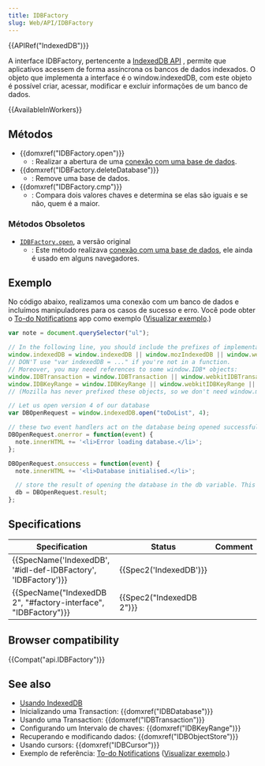 ```yaml
---
title: IDBFactory
slug: Web/API/IDBFactory
---
```


{{APIRef("IndexedDB")}}

A interface IDBFactory, pertencente a [IndexedDB API](/pt-BR/docs/IndexedDB) , permite que aplicativos acessem de forma assíncrona os bancos de dados indexados. O objeto que implementa a interface é o window\.indexedDB, com este objeto é possível criar, acessar, modificar e excluir informações de um banco de dados.

{{AvailableInWorkers}}

## Métodos

- {{domxref("IDBFactory.open")}}
  - : Realizar a abertura de uma [conexão com uma base de dados](/pt-BR/docs/IndexedDB#gloss_database_connection).
- {{domxref("IDBFactory.deleteDatabase")}}
  - : Remove uma base de dados.
- {{domxref("IDBFactory.cmp")}}
  - : Compara dois valores chaves e determina se elas são iguais e se não, quem é a maior.

### Métodos Obsoletos

- [`IDBFactory.open`](/en-US/docs/Web/API/IDBFactory.open-obsolete), a versão original
  - : Este método realizava [conexão com uma base de dados](/pt-BR/docs/IndexedDB#gloss_database_connection), ele ainda é usado em alguns navegadores.

## Exemplo

No código abaixo, realizamos uma conexão com um banco de dados e incluímos manipuladores para os casos de sucesso e erro. Você pode obter o [To-do Notifications](https://github.com/mdn/dom-examples/tree/main/to-do-notifications) app como exemplo ([Visualizar exemplo](https://mdn.github.io/dom-examples/to-do-notifications/).)

```js
var note = document.querySelector("ul");

// In the following line, you should include the prefixes of implementations you want to test.
window.indexedDB = window.indexedDB || window.mozIndexedDB || window.webkitIndexedDB || window.msIndexedDB;
// DON'T use "var indexedDB = ..." if you're not in a function.
// Moreover, you may need references to some window.IDB* objects:
window.IDBTransaction = window.IDBTransaction || window.webkitIDBTransaction || window.msIDBTransaction;
window.IDBKeyRange = window.IDBKeyRange || window.webkitIDBKeyRange || window.msIDBKeyRange;
// (Mozilla has never prefixed these objects, so we don't need window.mozIDB*)

// Let us open version 4 of our database
var DBOpenRequest = window.indexedDB.open("toDoList", 4);

// these two event handlers act on the database being opened successfully, or not
DBOpenRequest.onerror = function(event) {
  note.innerHTML += '<li>Error loading database.</li>';
};

DBOpenRequest.onsuccess = function(event) {
  note.innerHTML += '<li>Database initialised.</li>';

  // store the result of opening the database in the db variable. This is used a lot later on, for opening transactions and suchlike.
  db = DBOpenRequest.result;
};
```

## Specifications

| Specification                                                                        | Status                           | Comment |
| ------------------------------------------------------------------------------------ | -------------------------------- | ------- |
| {{SpecName('IndexedDB', '#idl-def-IDBFactory', 'IDBFactory')}} | {{Spec2('IndexedDB')}}     |         |
| {{SpecName("IndexedDB 2", "#factory-interface", "IDBFactory")}} | {{Spec2("IndexedDB 2")}} |         |

## Browser compatibility

{{Compat("api.IDBFactory")}}

## See also

- [Usando IndexedDB](/pt-BR/docs/Web/API/IndexedDB_API/Using_IndexedDB)
- Inicializando uma Transaction: {{domxref("IDBDatabase")}}
- Usando uma Transaction: {{domxref("IDBTransaction")}}
- Configurando um Intervalo de chaves: {{domxref("IDBKeyRange")}}
- Recuperando e modificando dados: {{domxref("IDBObjectStore")}}
- Usando cursors: {{domxref("IDBCursor")}}
- Exemplo de referência: [To-do Notifications](https://github.com/mdn/dom-examples/tree/main/to-do-notifications) ([Visualizar exemplo](https://mdn.github.io/dom-examples/to-do-notifications/).)
